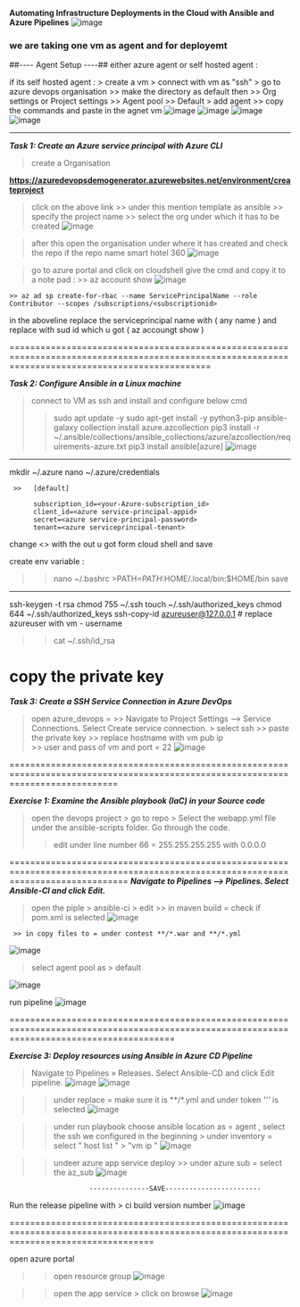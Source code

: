 **Automating Infrastructure Deployments in the Cloud with Ansible and Azure Pipelines**
![image](https://github.com/Taissery-Suhaib/azure-devops/assets/134582331/bcc2c6bc-f237-41c9-b8dc-d4e9178c7abd)


### we are taking one vm as agent and for deployemt ###

##---- Agent Setup ----##
either azure agent or self hosted agent :

if its self hosted agent :
         >   create a vm
         >   connect with vm as "ssh"
         >   go to azure devops organisation >> make the directory as default then >> Org settings or Project settings >> Agent pool >> Default > add agent >> copy the commands and paste in the agnet vm 
![image](https://github.com/Taissery-Suhaib/azure-devops/assets/134582331/10ad2adb-4af7-451f-9739-04769d0ff0c9)
![image](https://github.com/Taissery-Suhaib/azure-devops/assets/134582331/51856824-0e17-44a1-a004-682115ae4ab7)
![image](https://github.com/Taissery-Suhaib/azure-devops/assets/134582331/e51fef75-f666-40f5-af3f-89b06f0c2f60)
![image](https://github.com/Taissery-Suhaib/azure-devops/assets/134582331/43a78bfb-b021-4eb6-a93d-2e4f166eac1d)





------------------------------------------------------------
***Task 1: Create an Azure service principal with Azure CLI***
> create a Organisation 

**https://azuredevopsdemogenerator.azurewebsites.net/environment/createproject**

> click on  the  above link >> under this mention template as ansible >> specify  the project name >> select the org under which it has to be created
![image](https://github.com/Taissery-Suhaib/azure-devops/assets/134582331/e7dcc1b4-7d4f-47a2-b349-d7df00d5ccd6)

> after this open the organisation under where it has created and check the repo if the repo name smart hotel 360
![image](https://github.com/Taissery-Suhaib/azure-devops/assets/134582331/bb0055f0-8a4e-4119-96b1-a25d52150344)

> go to azure portal and click on cloudshell 
> give the cmd and copy it to a note pad :
    >> az account show
![image](https://github.com/Taissery-Suhaib/azure-devops/assets/134582331/a48f3ab4-3135-47ec-a288-a1c4bf85a2cc)

    >> az ad sp create-for-rbac --name ServicePrincipalName --role Contributor --scopes /subscriptions/<subscriptionid>

in the aboveline replace the serviceprincipal name with ( any name )  and replace <subscriptionID> with sud id which u got ( az accoungt show )

===================================================================================================================================================


***Task 2: Configure Ansible in a Linux machine***

> connect to VM as ssh and install and configure below cmd 
>>   sudo apt update -y
     sudo apt-get install -y python3-pip
     ansible-galaxy collection install azure.azcollection
     pip3 install -r ~/.ansible/collections/ansible_collections/azure/azcollection/requirements-azure.txt
     pip3 install ansible[azure]
![image](https://github.com/Taissery-Suhaib/azure-devops/assets/134582331/7a12fa32-1613-4ff9-994e-808e9d8602d0)


__________________________________________________________________________________________________________________

mkdir ~/.azure
nano ~/.azure/credentials

     >>   [default]

          subscription_id=<your-Azure-subscription_id>
          client_id=<azure service-principal-appid>
          secret=<azure service-principal-password>
          tenant=<azure serviceprincipal-tenant>
change <> with the out u got form cloud shell and save

create env variable :
>> nano ~/.bashrc
    >PATH=$PATH:$HOME/.local/bin:$HOME/bin
save
---------------------------------------------------------------------------------------------------------------------------
ssh-keygen -t rsa
chmod 755 ~/.ssh
touch ~/.ssh/authorized_keys
chmod 644 ~/.ssh/authorized_keys
ssh-copy-id azureuser@127.0.0.1     # replace azureuser with vm - username 


>> cat ~/.ssh/id_rsa

copy the private key 
==============================================================================================================================


***Task 3: Create a SSH Service Connection in Azure DevOps***

> open azure_devops = 
     >> Navigate to Project Settings –> Service Connections. Select Create service connection.
       > select ssh 
           >> paste the private key 
           >> replace hostname with vm pub ip     
           >> user and pass of vm and port = 22
![image](https://github.com/Taissery-Suhaib/azure-devops/assets/134582331/b1520b8e-cc67-4149-93ec-d53976ba0beb)

=================================================================================================================================

***Exercise 1: Examine the Ansible playbook (IaC) in your Source code***

> open the devops project > go to repo > Select the webapp.yml file under the ansible-scripts folder. Go through the code.
>> edit under line number 66 = 255.255.255.255 with 0.0.0.0

===================================================================================================================================
***Navigate to Pipelines –> Pipelines. Select Ansible-CI and click Edit.***

> open the piple > ansible-ci > edit 
     >> in maven build = check if pom.xml is selected
![image](https://github.com/Taissery-Suhaib/azure-devops/assets/134582331/81defc04-679f-4997-94ff-cde1f9082ae7)

     >> in copy files to = under contest **/*.war and **/*.yml
![image](https://github.com/Taissery-Suhaib/azure-devops/assets/134582331/1f876705-5bd3-4ca3-92b4-b655f1d5e0dd)


> select agent pool as > default 

![image](https://github.com/Taissery-Suhaib/azure-devops/assets/134582331/c7a8fdd9-349d-4e25-8e20-28a76be5f501)

run pipeline 
![image](https://github.com/Taissery-Suhaib/azure-devops/assets/134582331/bd799bae-b3be-458f-a827-ac404d5e0531)

============================================================================================================================================

***Exercise 3: Deploy resources using Ansible in Azure CD Pipeline***

 > Navigate to Pipelines » Releases. Select Ansible-CD and click Edit pipeline.
![image](https://github.com/Taissery-Suhaib/azure-devops/assets/134582331/08b22087-ab6d-4476-b590-a5f897de4972)
![image](https://github.com/Taissery-Suhaib/azure-devops/assets/134582331/0ede05ec-68a7-42d9-9514-297c61424305)


  >> under replace = make sure it is **/*.yml  and under token _'''_ is selected
![image](https://github.com/Taissery-Suhaib/azure-devops/assets/134582331/f4e8eb9b-37ea-41fd-b80f-56551861b4af)

  >> under run  playbook choose ansible location as = agent , select the ssh we configured in the beginning > under inventory = select " host list  " > "vm ip "
![image](https://github.com/Taissery-Suhaib/azure-devops/assets/134582331/9e863a7d-82a4-423e-9696-2b1c4e817235)

  >> undeer azure app service deploy >> under azure sub = select the az_sub
![image](https://github.com/Taissery-Suhaib/azure-devops/assets/134582331/3011ca96-6c9b-4217-b5dd-d907b1a8fe93)




                        ---------------SAVE------------------------
Run the release pipeline with > ci build version number 
![image](https://github.com/Taissery-Suhaib/azure-devops/assets/134582331/9a858e05-9c0e-49e3-b604-b3ae8e44a709)


========================================================================================================================================


open azure portal 
>> open resource group
![image](https://github.com/Taissery-Suhaib/azure-devops/assets/134582331/2b04953a-c875-45a3-b528-19b0caad5e74)
 
>> open the app service > click on browse
![image](https://github.com/Taissery-Suhaib/azure-devops/assets/134582331/634f88b5-fd5a-42ed-a6de-b42e3dd24b3b)



